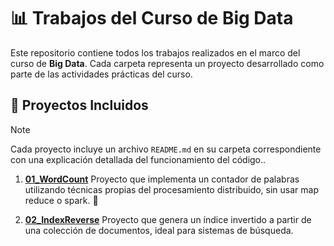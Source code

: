 # 📊 Trabajos del Curso de Big Data

Este repositorio contiene todos los trabajos realizados en el marco del curso de **Big Data**. Cada carpeta representa un proyecto desarrollado como parte de las actividades prácticas del curso.

## 📁 Proyectos Incluidos

> [!NOTE]  
> Cada proyecto incluye un archivo `README.md` en su carpeta correspondiente con una explicación detallada del funcionamiento del código..

1. **[01_WordCount](./01_WordCount/)**
   Proyecto que implementa un contador de palabras utilizando técnicas propias del procesamiento distribuido, sin usar map reduce o spark.
   📄

2. **[02_IndexReverse](./02_IndexReverse/)**
   Proyecto que genera un índice invertido a partir de una colección de documentos, ideal para sistemas de búsqueda.
